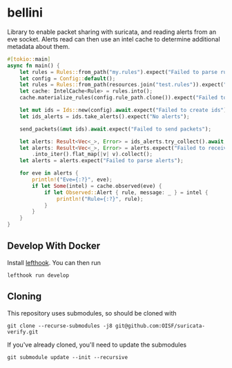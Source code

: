 # bellini

Library to enable packet sharing with suricata, and reading alerts from an eve
socket. Alerts read can then use an intel cache to determine additional metadata
about them.

```rust
#[tokio::main]
async fn main() {
    let rules = Rules::from_path("my.rules").expect("Failed to parse rules");
    let config = Config::default();
    let rules = Rules::from_path(resources.join("test.rules")).expect("Could not parse rules");
    let cache: IntelCache<Rule> = rules.into();
    cache.materialize_rules(config.rule_path.clone()).expect("Failed to materialize rules");

    let mut ids = Ids::new(config).await.expect("Failed to create ids");
    let ids_alerts = ids.take_alerts().expect("No alerts");

    send_packets(&mut ids).await.expect("Failed to send packets");

    let alerts: Result<Vec<_>, Error> = ids_alerts.try_collect().await;
    let alerts: Result<Vec<_>, Error> = alerts.expect("Failed to receive alerts")
        .into_iter().flat_map(|v| v).collect();
    let alerts = alerts.expect("Failed to parse alerts");

    for eve in alerts {
        println!("Eve={:?}", eve);
        if let Some(intel) = cache.observed(eve) {
            if let Observed::Alert { rule, message: _ } = intel {
                println!("Rule={:?}", rule);
            }
        }
    }
}
```

## Develop With Docker
Install [lefthook](https://github.com/Arkweid/lefthook/blob/master/docs/full_guide.md). You can then run

    lefthook run develop

## Cloning
This repository uses submodules, so should be cloned with

    git clone --recurse-submodules -j8 git@github.com:OISF/suricata-verify.git
      
If you've already cloned, you'll need to update the submodules

    git submodule update --init --recursive
 